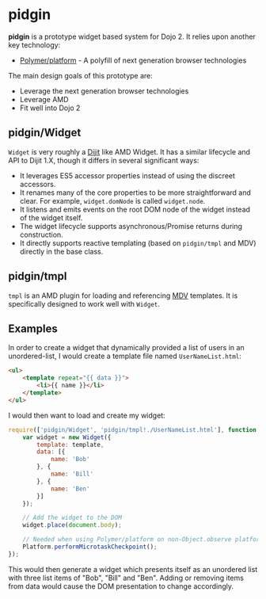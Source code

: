 # pidgin #

**pidgin** is a prototype widget based system for Dojo 2.  It relies upon another key technology:

* [Polymer/platform][] - A polyfill of next generation browser technologies

The main design goals of this prototype are:

* Leverage the next generation browser technologies
* Leverage AMD
* Fit well into Dojo 2

## pidgin/Widget ##

`Widget` is very roughly a [Dijit][] like AMD Widget.  It has a similar lifecycle and API to Dijit 1.X, though it
differs in several significant ways:

* It leverages ES5 accessor properties instead of using the discreet accessors.
* It renames many of the core properties to be more straightforward and clear.  For example, `widget.domNode` is called
  `widget.node`.
* It listens and emits events on the root DOM node of the widget instead of the widget itself.
* The widget lifecycle supports asynchronous/Promise returns during construction.
* It directly supports reactive templating (based on `pidgin/tmpl` and MDV) directly in the base class.

## pidgin/tmpl ##

`tmpl` is an AMD plugin for loading and referencing [MDV][] templates.  It is specifically designed to work well with
`Widget`.

## Examples ##

In order to create a widget that dynamically provided a list of users in an unordered-list, I would create a template
file named `UserNameList.html`:

```html
<ul>
	<template repeat="{{ data }}">
		<li>{{ name }}</li>
	</template>
</ul>
```

I would then want to load and create my widget:

```js
require(['pidgin/Widget', 'pidgin/tmpl!./UserNameList.html'], function (Widget, template) {
	var widget = new Widget({
		template: template,
		data: [{
			name: 'Bob'
		}, {
			name: 'Bill'
		}, {
			name: 'Ben'
		}]
	});

	// Add the widget to the DOM
	widget.place(document.body);

	// Needed when using Polymer/platform on non-Object.observe platforms
	Platform.performMicrotaskCheckpoint();
});
```

This would then generate a widget which presents itself as an unordered list with three list items of "Bob", "Bill" and
"Ben".  Adding or removing items from data would cause the DOM presentation to change accordingly.

[Polymer/platform]: https://github.com/Polymer/platform
[Dijit]: https://github.com/dojo/dijit
[MDV]: https://github.com/Polymer/mdv
